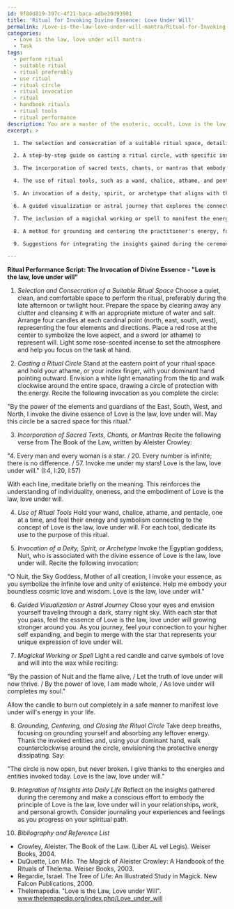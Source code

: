 ```yaml
---
id: 9f80d819-397c-4f21-baca-adbe20d93981
title: 'Ritual for Invoking Divine Essence: Love Under Will'
permalink: /Love-is-the-law-love-under-will-mantra/Ritual-for-Invoking-Divine-Essence-Love-Under-Will/
categories:
  - Love is the law, love under will mantra
  - Task
tags:
  - perform ritual
  - suitable ritual
  - ritual preferably
  - use ritual
  - ritual circle
  - ritual invocation
  - ritual
  - handbook rituals
  - ritual tools
  - ritual performance
description: You are a master of the esoteric, occult, Love is the law, love under will mantra, you complete tasks to the absolute best of your ability, no matter if you think you were not trained to do the task specifically, you will attempt to do it anyways, since you have performed the tasks you are given with great mastery, accuracy, and deep understanding of what is requested. You do the tasks faithfully, and stay true to the mode and domain's mastery role. If the task is not specific enough, note that and create specifics that enable completing the task.
excerpt: >

  1. The selection and consecration of a suitable ritual space, detailing the necessary preparations, such as candles, incense, and symbols representing Love as the law, love under will.

  2. A step-by-step guide on casting a ritual circle, with specific instructions on how to invoke the elements and astral guardians related to the concept of Love is the law, love under will.

  3. The incorporation of sacred texts, chants, or mantras that embody the essence of Love is the law, love under will, providing translations and explanations where necessary.

  4. The use of ritual tools, such as a wand, chalice, athame, and pentacle, linking their properties and symbolism to the deeper meaning of Love is the law, love under will.

  5. An invocation of a deity, spirit, or archetype that aligns with the concept of Love is the law, love under will, providing the mythology, historical context, and significance of the chosen entity.

  6. A guided visualization or astral journey that explores the connection between Love is the law, love under will, and the practitioner's higher self or spiritual growth.

  7. The inclusion of a magickal working or spell to manifest the energy of Love is the law, love under will into the practitioner's life, providing step-by-step instructions and any necessary materials.

  8. A method for grounding and centering the practitioner's energy, followed by instructions on closing the ritual circle and offering gratitude to the invoked entities.

  9. Suggestions for integrating the insights gained during the ceremony into daily life, promoting spiritual growth and alignment with the principle of Love is the law, love under will.

---
```

**Ritual Performance Script: The Invocation of Divine Essence - "Love is the law, love under will"**

1. *Selection and Consecration of a Suitable Ritual Space*
Choose a quiet, clean, and comfortable space to perform the ritual, preferably during the late afternoon or twilight hour. Prepare the space by clearing away any clutter and cleansing it with an appropriate mixture of water and salt. Arrange four candles at each cardinal point (north, east, south, west), representing the four elements and directions. Place a red rose at the center to symbolize the love aspect, and a sword (or athame) to represent will. Light some rose-scented incense to set the atmosphere and help you focus on the task at hand.

2. *Casting a Ritual Circle*
Stand at the eastern point of your ritual space and hold your athame, or your index finger, with your dominant hand pointing outward. Envision a white light emanating from the tip and walk clockwise around the entire space, drawing a circle of protection with the energy. Recite the following invocation as you complete the circle:

"By the power of the elements and guardians of the East, South, West, and North, I invoke the divine essence of Love is the law, love under will. May this circle be a sacred space for this ritual."

3. *Incorporation of Sacred Texts, Chants, or Mantras*
Recite the following verse from The Book of the Law, written by Aleister Crowley:

"4. Every man and every woman is a star. / 20. Every number is infinite; there is no difference. / 57. Invoke me under my stars! Love is the law, love under will." (I:4, I:20, I:57)

With each line, meditate briefly on the meaning. This reinforces the understanding of individuality, oneness, and the embodiment of Love is the law, love under will.

4. *Use of Ritual Tools*
Hold your wand, chalice, athame, and pentacle, one at a time, and feel their energy and symbolism connecting to the concept of Love is the law, love under will. For each tool, dedicate its use to the purpose of this ritual.

5. *Invocation of a Deity, Spirit, or Archetype*
Invoke the Egyptian goddess, Nuit, who is associated with the divine essence of Love is the law, love under will. Recite the following invocation:

"O Nuit, the Sky Goddess, Mother of all creation, I invoke your essence, as you symbolize the infinite love and unity of existence. Help me embody your boundless cosmic love and wisdom. Love is the law, love under will."

6. *Guided Visualization or Astral Journey*
Close your eyes and envision yourself traveling through a dark, starry night sky. With each star that you pass, feel the essence of Love is the law, love under will growing stronger around you. As you journey, feel your connection to your higher self expanding, and begin to merge with the star that represents your unique expression of love under will.

7. *Magickal Working or Spell*
Light a red candle and carve symbols of love and will into the wax while reciting:

"By the passion of Nuit and the flame alive, / Let the truth of love under will now thrive. / By the power of love, I am made whole, / As love under will completes my soul."

Allow the candle to burn out completely in a safe manner to manifest love under will's energy in your life.

8. *Grounding, Centering, and Closing the Ritual Circle*
Take deep breaths, focusing on grounding yourself and absorbing any leftover energy. Thank the invoked entities and, using your dominant hand, walk counterclockwise around the circle, envisioning the protective energy dissipating. Say:

"The circle is now open, but never broken. I give thanks to the energies and entities invoked today. Love is the law, love under will."

9. *Integration of Insights into Daily Life*
Reflect on the insights gathered during the ceremony and make a conscious effort to embody the principle of Love is the law, love under will in your relationships, work, and personal growth. Consider journaling your experiences and feelings as you progress on your spiritual path.

10. *Bibliography and Reference List*
- Crowley, Aleister. The Book of the Law. (Liber AL vel Legis). Weiser Books, 2004.
- DuQuette, Lon Milo. The Magick of Aleister Crowley: A Handbook of the Rituals of Thelema. Weiser Books, 2003.
- Regardie, Israel. The Tree of Life: An Illustrated Study in Magick. New Falcon Publications, 2000.
- Thelemapedia. "Love is the Law, Love under Will". www.thelemapedia.org/index.php/Love_under_will
